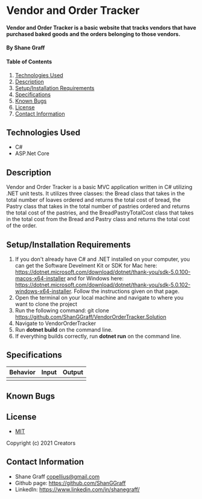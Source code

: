 # Vendor and Order Tracker

#### Vendor and Order Tracker is a basic website that tracks vendors that have purchased baked goods and the orders belonging to those vendors.

#### **By Shane Graff**

#### Table of Contents

1. [Technologies Used](#technologies)
2. [Description](#description)
3. [Setup/Installation Requirements](#setup)
4. [Specifications](#specs)
5. [Known Bugs](#bugs)
6. [License](#license)
7. [Contact Information](#contact)

## Technologies Used <a id="technologies"></a>

* C#
* ASP.Net Core

## Description <a id="description"></a>

Vendor and Order Tracker is a basic MVC application  written in C# utilizing .NET unit tests. It utilizes three classes: the Bread class that takes in the total number of loaves ordered and returns the total cost of bread, the Pastry class that takes in the total number of pastries ordered and returns the total cost of the pastries, and the BreadPastryTotalCost class that takes in the total cost from the Bread and Pastry class and returns the total cost of the order.

## Setup/Installation Requirements <a id="setup"></a>

1. If you don't already have C# and .NET installed on your computer, you can get the Software Develment Kit or SDK for Mac here: https://dotnet.microsoft.com/download/dotnet/thank-you/sdk-5.0.100-macos-x64-installer and for Windows here: https://dotnet.microsoft.com/download/dotnet/thank-you/sdk-5.0.102-windows-x64-installer. Follow the instructions given on that page.
2. Open the terminal on your local machine and navigate to where you want to clone the project
3. Run the following command: git clone https://github.com/ShanGGraff/VendorOrderTracker.Solution
4. Navigate to VendorOrderTracker
5. Run __dotnet build__ on the command line.
6. If everything builds correctly, run __dotnet run__ on the command line.


## Specifications <a id="specs"></a>

| Behavior | Input | Output |
|:---:|:---:|:---:|
|||

## Known Bugs <a id="bugs"></a>


## License
* [MIT](https://choosealicense.com/licenses/mit/)

Copyright (c) 2021 Creators 

## Contact Information <a id="contact"></a>

* Shane Graff <copellius@gmail.com>
* Github page: https://github.com/ShanGGraff
* LinkedIn: https://www.linkedin.com/in/shanegraff/